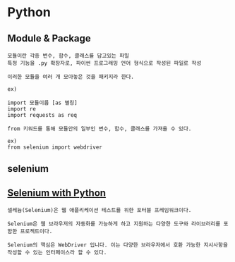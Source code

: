 # Python

## Module & Package

    모듈이란 각종 변수, 함수, 클래스를 담고있는 파일
    특정 기능을 .py 확장자로, 파이썬 프로그래밍 언어 형식으로 작성된 파일로 작성

    이러한 모듈을 여러 개 모아놓은 것을 패키지라 한다.

    ex)

    import 모듈이름 [as 별칭]
    import re
    import requests as req
    
    from 키워드를 통해 모듈안의 일부인 변수, 함수, 클래스를 가져올 수 있다.

    ex)
    from selenium import webdriver

## selenium

## [Selenium with Python](https://selenium-python.readthedocs.io/)

    셀레늄(Selenium)은 웹 애플리케이션 테스트를 위한 포터블 프레임워크이다.

    Selenium은 웹 브라우저의 자동화를 가능하게 하고 지원하는 다양한 도구와 라이브러리를 포함한 프로젝트이다.

    Selenium의 핵심은 WebDriver 입니다. 이는 다양한 브라우저에서 호환 가능한 지시사항을 작성할 수 있는 인터페이스라 할 수 있다. 